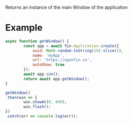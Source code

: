 Returns an instance of the main Window of the application
# Example
```js
async function getWindow() {
		const app = await fin.Application.create({
			uuid: Math.random.toString(16).slice(2),
			name: 'myApp',
			url: 'https://openfin.co',
			autoShow: true
		});
		await app.run();
		return await app.getWindow();
}

getWindow()
.then(win => {
		win.showAt(0, 400);
		win.flash();
})
.catch(err => console.log(err));
```
